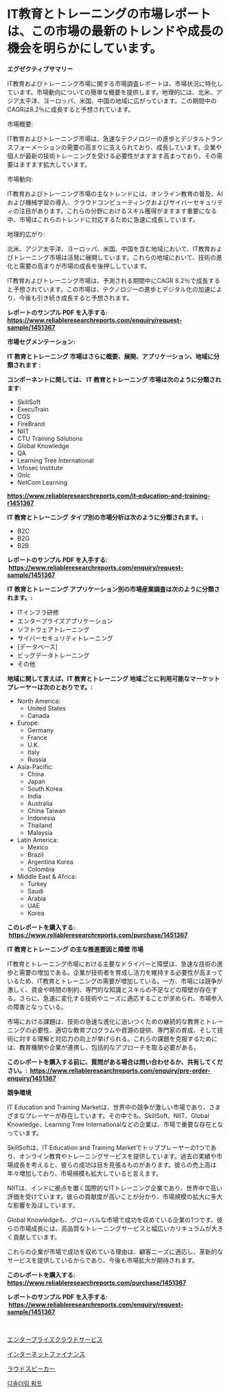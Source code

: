<p><h1>IT教育とトレーニングの市場レポートは、この市場の最新のトレンドや成長の機会を明らかにしています。</h1></p><p><strong>エグゼクティブサマリー</strong></p>
<p><p>IT教育およびトレーニング市場に関する市場調査レポートは、市場状況に特化しています。市場動向についての簡単な概要を提供します。地理的には、北米、アジア太平洋、ヨーロッパ、米国、中国の地域に広がっています。この期間中のCAGRは8.2％に成長すると予想されています。</p><p>市場概要:</p><p>IT教育およびトレーニング市場は、急速なテクノロジーの進歩とデジタルトランスフォーメーションの需要の高まりに支えられており、成長しています。企業や個人が最新の技術トレーニングを受ける必要性がますます高まっており、その需要はますます拡大しています。</p><p>市場動向:</p><p>IT教育およびトレーニング市場の主なトレンドには、オンライン教育の普及、AIおよび機械学習の導入、クラウドコンピューティングおよびサイバーセキュリティの注目があります。これらの分野におけるスキル獲得がますます重要になる中、市場はこれらのトレンドに対応するために急速に成長しています。</p><p>地理的広がり:</p><p>北米、アジア太平洋、ヨーロッパ、米国、中国を含む地域において、IT教育およびトレーニング市場は活発に展開しています。これらの地域において、技術の進化と需要の高まりが市場の成長を後押ししています。</p><p>IT教育およびトレーニング市場は、予測される期間中にCAGR 8.2％で成長すると予想されています。この市場は、テクノロジーの進歩とデジタル化の加速により、今後も引き続き成長すると予想されます。</p></p>
<p><strong>レポートのサンプル PDF を入手する: <a href="https://www.reliableresearchreports.com/enquiry/request-sample/1451367">https://www.reliableresearchreports.com/enquiry/request-sample/1451367</a></strong></p>
<p><strong>市場セグメンテーション:</strong></p>
<p><strong> IT 教育とトレーニング 市場はさらに概要、展開、アプリケーション、地域に分類されます :</strong></p>
<p><strong>コンポーネントに関しては、 IT 教育とトレーニング 市場は次のように分類されます: &nbsp;</strong></p>
<p><ul><li>SkillSoft</li><li>ExecuTrain</li><li>CGS</li><li>FireBrand</li><li>NIIT</li><li>CTU Training Solutions</li><li>Global Knowledge</li><li>QA</li><li>Learning Tree International</li><li>Infosec Institute</li><li>Onlc</li><li>NetCom Learning</li></ul></p>
<p><strong><a href="https://www.reliableresearchreports.com/it-education-and-training-r1451367">https://www.reliableresearchreports.com/it-education-and-training-r1451367</a></strong></p>
<p><strong> IT 教育とトレーニング タイプ別の市場分析は次のように分類されます。:</strong></p>
<p><ul><li>B2C</li><li>B2G</li><li>B2B</li></ul></p>
<p><strong>レポートのサンプル PDF を入手する: &nbsp;<a href="https://www.reliableresearchreports.com/enquiry/request-sample/1451367">https://www.reliableresearchreports.com/enquiry/request-sample/1451367</a></strong></p>
<p><strong> IT 教育とトレーニング アプリケーション別の市場産業調査は次のように分類されます。:</strong></p>
<p><ul><li>ITインフラ研修</li><li>エンタープライズアプリケーション</li><li>ソフトウェアトレーニング</li><li>サイバーセキュリティトレーニング</li><li>[データベース]</li><li>ビッグデータトレーニング</li><li>その他</li></ul></p>
<p><strong>地域に関して言えば、IT 教育とトレーニング 地域ごとに利用可能なマーケットプレーヤーは次のとおりです。:</strong></p>
<p><ul>
    <li>
        North America:
        <ul>
            <li>United States</li>
            <li>Canada</li>
        </ul>
    </li>
    <li>
        Europe:
        <ul>
            <li>Germany</li>
            <li>France</li>
            <li>U.K.</li>
            <li>Italy</li>
            <li>Russia</li>
        </ul>
    </li>
    <li>
        Asia-Pacific:
        <ul>
            <li>China</li>
            <li>Japan</li>
            <li>South Korea</li>
            <li>India</li>
            <li>Australia</li>
            <li>China Taiwan</li>
            <li>Indonesia</li>
            <li>Thailand</li>
            <li>Malaysia</li>
        </ul>
    </li>
    <li>
        Latin America:
        <ul>
            <li>Mexico</li>
            <li>Brazil</li>
            <li>Argentina Korea</li>
            <li>Colombia</li>
        </ul>
    </li>
    <li>
        Middle East & Africa:
        <ul>
            <li>Turkey</li>
            <li>Saudi</li>
            <li>Arabia</li>
            <li>UAE</li>
            <li>Korea</li>
        </ul>
    </li>
    </ul></p>
<p><strong>このレポートを購入する: &nbsp;<a href="https://www.reliableresearchreports.com/purchase/1451367">https://www.reliableresearchreports.com/purchase/1451367</a></strong></p>
<p><strong>IT 教育とトレーニング の主な推進要因と障壁 市場</strong></p>
<p><p>IT教育とトレーニング市場における主要なドライバーと障壁は、急速な技術の進歩と需要の増加である。企業が技術者を育成し活力を維持する必要性が高まっているため、IT教育とトレーニングの需要が増加している。一方、市場には競争が激しく、資金や時間の制約、専門的な知識とスキルの不足などの障壁が存在する。さらに、急速に変化する技術やニーズに適応することが求められ、市場参入の障害となっている。</p><p>市場における課題は、技術の急速な進化に追いつくための継続的な教育とトレーニングの必要性、適切な教育プログラムや資源の提供、専門家の育成、そして技術に対する理解と対応力の向上が挙げられる。これらの課題を克服するためには、教育機関や企業が連携し、包括的なアプローチを取る必要がある。</p></p>
<p><strong>このレポートを購入する前に、質問がある場合は問い合わせるか、共有してください。:&nbsp; <a href="https://www.reliableresearchreports.com/enquiry/pre-order-enquiry/1451367">https://www.reliableresearchreports.com/enquiry/pre-order-enquiry/1451367</a></strong></p>
<p><strong>競争環境</strong></p>
<p><p>IT Education and Training Marketは、世界中の競争が激しい市場であり、さまざまなプレーヤーが存在しています。その中でも、SkillSoft、NIIT、Global Knowledge、Learning Tree Internationalなどの企業は、市場で重要な存在となっています。</p><p>SkillSoftは、IT Education and Training Marketでトッププレーヤーの1つであり、オンライン教育やトレーニングサービスを提供しています。過去の実績や市場成長を考えると、彼らの成功は目を見張るものがあります。彼らの売上高は年々増加しており、市場規模も拡大していると言えます。</p><p>NIITは、インドに拠点を置く国際的なITトレーニング企業であり、世界中で高い評価を受けています。彼らの貢献度が高いことが分かり、市場規模の拡大に多大な影響を及ぼしています。</p><p>Global Knowledgeも、グローバルな市場で成功を収めている企業の1つです。彼らの市場成長には、高品質なトレーニングサービスと幅広いカリキュラムが大きく貢献しています。</p><p>これらの企業が市場で成功を収めている理由は、顧客ニーズに適応し、革新的なサービスを提供しているからであり、今後も市場拡大が期待されます。</p></p>
<p><strong>このレポートを購入する: &nbsp; <a href="https://www.reliableresearchreports.com/purchase/1451367">https://www.reliableresearchreports.com/purchase/1451367</a></strong></p>
<p><strong>レポートのサンプル PDF を入手する: &nbsp;<a href="https://www.reliableresearchreports.com/enquiry/request-sample/1451367">https://www.reliableresearchreports.com/enquiry/request-sample/1451367</a></strong><strong></strong></p>
<p>&nbsp;</p>
<p><p><a href="https://medium.com/@harmonybogan1944/2024%E5%B9%B4%E3%81%8B%E3%82%892031%E5%B9%B4%E3%81%BE%E3%81%A7%E3%81%AE%E6%9C%9F%E9%96%93%E3%81%AE%E4%BC%81%E6%A5%AD%E5%90%91%E3%81%91%E3%82%AF%E3%83%A9%E3%82%A6%E3%83%89%E3%82%B5%E3%83%BC%E3%83%93%E3%82%B9%E5%B8%82%E5%A0%B4%E5%88%86%E6%9E%90%E3%81%A8%E8%A6%8F%E6%A8%A1%E4%BA%88%E6%B8%AC-349e852d1be7">エンタープライズクラウドサービス</a></p><p><a href="https://github.com/EmoryYundt1935/Market-Research-Report-List-1/blob/main/953627320881.md">インターネットファイナンス</a></p><p><a href="https://medium.com/@kathleencrooks2003/%E3%83%A9%E3%82%A6%E3%83%89%E3%82%B9%E3%83%94%E3%83%BC%E3%82%AB%E3%83%BC%E5%B8%82%E5%A0%B4-2031%E5%B9%B4%E3%81%BE%E3%81%A7%E3%81%AE%E3%83%88%E3%83%AC%E3%83%B3%E3%83%89-%E4%BA%88%E6%B8%AC-%E7%AB%B6%E5%90%88%E5%88%86%E6%9E%90-9cf574ea8a14">ラウドスピーカー</a></p><p><a href="https://github.com/fernandotryO5lson96765/Market-Research-Report-List-1/blob/main/641895619376.md">디솔더링 펌프</a></p></p>